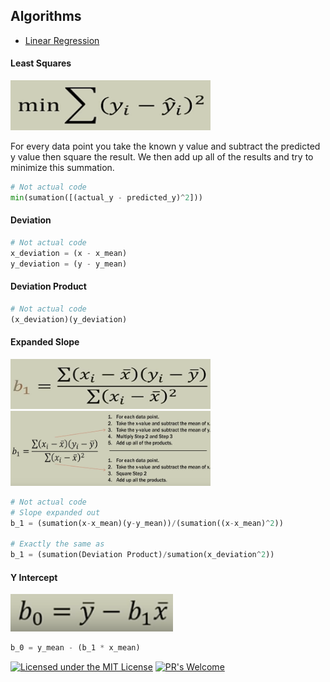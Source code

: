 ## Algorithms

* [Linear Regression](https://github.com/Jadams29/ML_From_Scratch/tree/master/Linear_Regression)


#### Least Squares

<img src="img/Least_Square_Formula.png" width="320" height="80">

For every data point you take the known y value and subtract the predicted y value then square the result.
We then add up all of the results and try to minimize this summation.

```python
# Not actual code
min(sumation([(actual_y - predicted_y)^2]))
```

#### Deviation

```python
# Not actual code
x_deviation = (x - x_mean)
y_deviation = (y - y_mean)
```

#### Deviation Product

```python
# Not actual code
(x_deviation)(y_deviation)
```

#### Expanded Slope

<img src="img/Expanded_Slope_Formula.png" width="320" height="80">

<img src="img/Expanded_Slope_Formula_Explained.png" width="320" height="120">

```python
# Not actual code
# Slope expanded out
b_1 = (sumation(x-x_mean)(y-y_mean))/(sumation((x-x_mean)^2))

# Exactly the same as
b_1 = (sumation(Deviation Product)/sumation(x_deviation^2))
```

#### Y Intercept

<img src="img/Y_Intercept.png" width="260" height="60">

```python
b_0 = y_mean - (b_1 * x_mean)
```



[![Licensed under the MIT License](https://img.shields.io/badge/License-MIT-blue.svg)](https://github.com/Microsoft/BosqueLanguage/blob/master/LICENSE.txt)
[![PR's Welcome](https://img.shields.io/badge/PRs%20-welcome-brightgreen.svg)](#contribute)
